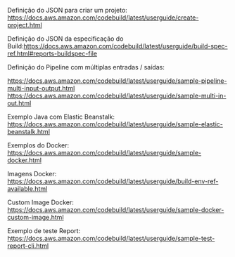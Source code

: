 Definição do JSON para criar um projeto: 
https://docs.aws.amazon.com/codebuild/latest/userguide/create-project.html

Definição do JSON da especificação do Build:https://docs.aws.amazon.com/codebuild/latest/userguide/build-spec-ref.html#reports-buildspec-file

Definição do Pipeline com múltiplas entradas / saídas:

https://docs.aws.amazon.com/codebuild/latest/userguide/sample-pipeline-multi-input-output.html
https://docs.aws.amazon.com/codebuild/latest/userguide/sample-multi-in-out.html

Exemplo Java com Elastic Beanstalk:
https://docs.aws.amazon.com/codebuild/latest/userguide/sample-elastic-beanstalk.html

Exemplos do Docker:
https://docs.aws.amazon.com/codebuild/latest/userguide/sample-docker.html

Imagens Docker: 
https://docs.aws.amazon.com/codebuild/latest/userguide/build-env-ref-available.html

Custom Image Docker:
https://docs.aws.amazon.com/codebuild/latest/userguide/sample-docker-custom-image.html

Exemplo de teste Report:
https://docs.aws.amazon.com/codebuild/latest/userguide/sample-test-report-cli.html
